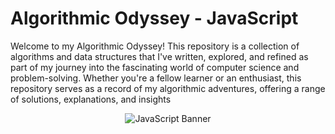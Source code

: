 # Algorithmic Odyssey - JavaScript

<!-- Front Matter -->

Welcome to my Algorithmic Odyssey! This repository is a collection of algorithms and data structures that I've written, explored, and refined as part of my journey into the fascinating world of computer science and problem-solving. Whether you're a fellow learner or an enthusiast, this repository serves as a record of my algorithmic adventures, offering a range of solutions, explanations, and insights

<div align="center">
  
![JavaScript Banner][banner]

<!-- Disclaimer -->

<!-- Body -->

<!-- Banner Image -->

[banner]: https://github.com/EliasAfara/algorithmic-odyssey/assets/39487200/108af610-4a17-48cc-b6e9-f63aadd98a38

<!-- Badge Links -->
